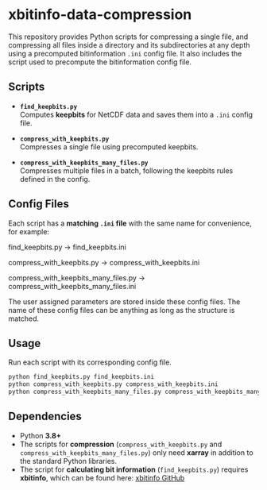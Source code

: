 # xbitinfo-data-compression

This repository provides Python scripts for compressing a single file, and compressing all files inside a directory and its subdirectories at any depth using a precomputed bitinformation `.ini` config file. It also includes the script used to precompute the bitinformation config file.

## **Scripts**

- **`find_keepbits.py`**  
  Computes **keepbits** for NetCDF data and saves them into a `.ini` config file.

- **`compress_with_keepbits.py`**  
  Compresses a single file using precomputed keepbits.

- **`compress_with_keepbits_many_files.py`**  
  Compresses multiple files in a batch, following the keepbits rules defined in the config.

## **Config Files**
Each script has a **matching `.ini` file** with the same name for convenience, for example:

find_keepbits.py → find_keepbits.ini

compress_with_keepbits.py → compress_with_keepbits.ini

compress_with_keepbits_many_files.py → compress_with_keepbits_many_files.ini

The user assigned parameters are stored inside these config files. The name of these config files can be anything as long as the structure is matched.

## Usage

Run each script with its corresponding config file.

```bash
python find_keepbits.py find_keepbits.ini
python compress_with_keepbits.py compress_with_keepbits.ini
python compress_with_keepbits_many_files.py compress_with_keepbits_many_files.ini
```

## Dependencies

- Python **3.8+**
- The scripts for **compression** (`compress_with_keepbits.py` and `compress_with_keepbits_many_files.py`) only need **xarray** in addition to the standard Python libraries.
- The script for **calculating bit information** (`find_keepbits.py`) requires **xbitinfo**, which can be found here: [xbitinfo GitHub](https://github.com/ashiklom/gmao-compression/blob/main/README.md)

